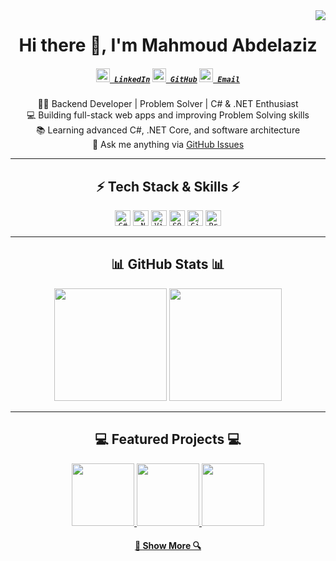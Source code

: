 <img align="right" src="https://visitor-badge.laobi.icu/badge?page_id=mahmoud-abdelaziz">

<h1 align="center">
  Hi there 👋, I'm Mahmoud Abdelaziz
</h1>

<h5 align="center">
  <code><a href="https://www.linkedin.com/in/mahmoud-abdelaziz/" title="LinkedIn"><img width="22" src="https://cdn.jsdelivr.net/gh/simple-icons/simple-icons/icons/linkedin.svg"> LinkedIn</a></code>
  <code><a href="https://github.com/mahmoud-abdelaziz" title="GitHub"><img width="22" src="https://cdn.jsdelivr.net/gh/simple-icons/simple-icons/icons/github.svg"> GitHub</a></code>
  <code><a href="mailto:mahmoud@example.com" title="Email"><img width="22" src="https://cdn.jsdelivr.net/gh/simple-icons/simple-icons/icons/gmail.svg"> Email</a></code>
</h5>

<p align="center">
  👨‍💻 Backend Developer | Problem Solver | C# & .NET Enthusiast
  <br>
  💻 Building full-stack web apps and improving Problem Solving skills
  <br>
  📚 Learning advanced C#, .NET Core, and software architecture
  <br>
  💬 Ask me anything via <a href="https://github.com/mahmoud-abdelaziz/mahmoud-abdelaziz/issues">GitHub Issues</a>
</p>

---

<h2 align="center">⚡ Tech Stack & Skills ⚡</h2>
<p align="center">
  <code><img title="C#" height="25" src="https://cdn.jsdelivr.net/gh/simple-icons/simple-icons/icons/csharp.svg"></code>
  <code><img title=".NET Core" height="25" src="https://cdn.jsdelivr.net/gh/simple-icons/simple-icons/icons/dotnet.svg"></code>
  <code><img title="Visual Studio" height="25" src="https://cdn.jsdelivr.net/gh/simple-icons/simple-icons/icons/visualstudio.svg"></code>
  <code><img title="SQL Server" height="25" src="https://cdn.jsdelivr.net/gh/simple-icons/simple-icons/icons/microsoftsqlserver.svg"></code>
  <code><img title="Git" height="25" src="https://cdn.jsdelivr.net/gh/simple-icons/simple-icons/icons/git.svg"></code>
  <code><img title="Problem Solving" height="25" src="https://cdn.jsdelivr.net/gh/simple-icons/simple-icons/icons/codefactor.svg"></code>
</p>

---

<h2 align="center">📊 GitHub Stats 📊</h2>
<p align="center">
  <img height=180 src="https://github-readme-stats.vercel.app/api?username=mahmoud-abdelaziz&show_icons=true&theme=react&hide_border=true" />
  <img height=180 src="https://github-readme-stats.vercel.app/api/top-langs/?username=mahmoud-abdelaziz&layout=compact&theme=react&hide_border=true" />
</p>

---

<h2 align="center">💻 Featured Projects 💻</h2>
<p align="center">
  <a href="https://github.com/mahmoud-abdelaziz/POS-Web-App" title="POS Web App">
    <img height="100" src="https://github-readme-stats.vercel.app/api/pin/?username=mahmoud-abdelaziz&repo=POS-Web-App&theme=react&border_color=61dafb&border_radius=10" />
  </a>
  <a href="https://github.com/mahmoud-abdelaziz/ProblemSolving-CSharp" title="Problem Solving in C#">
    <img height="100" src="https://github-readme-stats.vercel.app/api/pin/?username=mahmoud-abdelaziz&repo=ProblemSolving-CSharp&theme=react&border_color=61dafb&border_radius=10" />
  </a>
  <a href="https://github.com/mahmoud-abdelaziz/Backend-Projects" title="Backend Projects">
    <img height="100" src="https://github-readme-stats.vercel.app/api/pin/?username=mahmoud-abdelaziz&repo=Backend-Projects&theme=react&border_color=61dafb&border_radius=10" />
  </a>
</p>

<h4 align="center">
  <a href="https://github.com/mahmoud-abdelaziz?tab=repositories" title="Show More Repos">🔎 Show More 🔍</a>
</h4>
